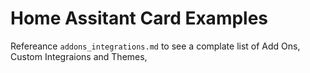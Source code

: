 # Home Assitant Card Examples

Refereance `addons_integrations.md` to see a complate list of Add Ons, Custom Integraions and Themes,